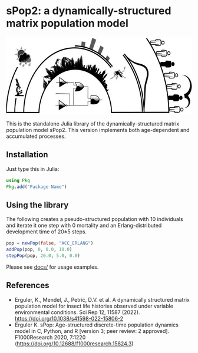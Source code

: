 # sPop2: a dynamically-structured matrix population model

<p align="center">
<img width="623" height=211" src="docs/figures/logo_sPop2.jpg"/>
</p>

This is the standalone Julia library of the dynamically-structured matrix population model sPop2. This version implements both age-dependent and accumulated processes.

## Installation

Just type this in Julia:
```julia
using Pkg
Pkg.add("Package Name")
```

## Using the library

The following creates a pseudo-structured population with 10 individuals and iterate it one step with 0 mortality and an Erlang-distributed development time of 20&pm;5 steps.

```julia
pop = newPop(false, "ACC_ERLANG")
addPop(pop, 0, 0.0, 10.0)
stepPop(pop, 20.0, 5.0, 0.0)
```

Please see <a href="docs/">docs/</a> for usage examples.

## References

* Erguler, K., Mendel, J., Petrić, D.V. et al. A dynamically structured matrix population model for insect life histories observed under variable environmental conditions. Sci Rep 12, 11587 (2022). https://doi.org/10.1038/s41598-022-15806-2
* Erguler K. sPop: Age-structured discrete-time population dynamics model in C, Python, and R [version 3; peer review: 2 approved]. F1000Research 2020, 7:1220 (https://doi.org/10.12688/f1000research.15824.3)
